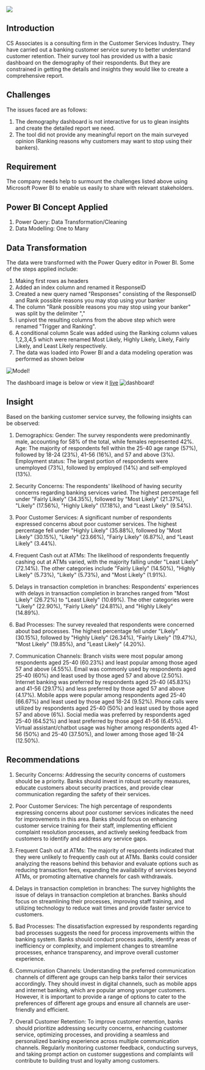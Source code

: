 ![](https://github.com/Adeyemi0/Customer-Survey/blob/main/pictures/feedback.jpg)

## Introduction
CS Associates is a consulting firm in the Customer Services Industry.
They have carried out a banking customer service survey to better understand customer retention.
Their survey tool has provided us with a basic dashboard on the demography of their respondents. But they are constrained in getting the details and insights they would like to create a comprehensive report.

## Challenges
The issues faced are as follows:
1.	The demography dashboard is not interactive for us to glean insights and create the detailed report we need.
2.	The tool did not provide any meaningful report on the main surveyed opinion (Ranking reasons why customers may want to stop using their bankers).

## Requirement
The company needs help to surmount the challenges listed above using Microsoft Power BI to enable us easily to share with relevant stakeholders.

## Power BI Concept Applied
1. Power Query: Data Transformation/Cleaning
2. Data Modelling: One to Many

## Data Transformation
The data were transformed with the Power Query editor in Power BI. Some of the steps applied include:
1. Making first rows as headers
2. Added an index column and renamed it ResponseID
3. Created a new query named "Responses" consisting of the ResponseID and Rank possible reasons you may stop using your banker
4. The column "Rank possible reasons you may stop using your banker" was split by the delimiter ","
5. I unpivot the resulting columns from the above step which were renamed "Trigger and Ranking".
6. A conditional column Scale was added using the Ranking column values 1,2,3,4,5 which were renamed Most Likely, Highly Likely, Likely, Fairly Likely, and Least Likely respectively. 
7. The data was loaded into Power BI and a data modeling operation was performed as shown below

![Model!](https://github.com/Adeyemi0/Customer-Survey/blob/main/pictures/cus%20data%20model%20.png)

The dashboard image is below or view it [live](https://shorturl.at/djFJ1)
![dashboard!](https://github.com/Adeyemi0/Customer-Survey/blob/main/pictures/survey.png)

## Insight
Based on the banking customer service survey, the following insights can be observed:

1. Demographics:
   Gender: The survey respondents were predominantly male, accounting for 58% of the total, while females represented 42%.
   Age: The majority of respondents fell within the 25-40 age range (57%), followed by 18-24 (23%), 41-56 (16%), and 57 and above (3%).
   Employment status: The largest portion of respondents were unemployed (73%), followed by employed (14%) and self-employed (13%).

2. Security Concerns:
   The respondents' likelihood of having security concerns regarding banking services varied. The highest percentage fell under "Fairly Likely" (34.35%), followed 
   by "Most Likely" (21.37%), "Likely" (17.56%), "Highly Likely" (17.18%), and "Least Likely" (9.54%).

3. Poor Customer Services:
   A significant number of respondents expressed concerns about poor customer services. The highest percentage fell under "Highly Likely" (35.88%), followed by 
   "Most Likely" (30.15%), "Likely" (23.66%), "Fairly Likely" (6.87%), and "Least Likely" (3.44%).

4. Frequent Cash out at ATMs:
   The likelihood of respondents frequently cashing out at ATMs varied, with the majority falling under "Least Likely" (72.14%). The other categories include 
   "Fairly Likely" (14.50%), "Highly Likely" (5.73%), "Likely" (5.73%), and "Most Likely" (1.91%).

5. Delays in transaction completion in branches:
   Respondents' experiences with delays in transaction completion in branches ranged from "Most Likely" (26.72%) to "Least Likely" (10.69%). The other categories 
   were "Likely" (22.90%), "Fairly Likely" (24.81%), and "Highly Likely" (14.89%).

6. Bad Processes:
   The survey revealed that respondents were concerned about bad processes. The highest percentage fell under "Likely" (30.15%), followed by "Highly Likely" 
   (26.34%), "Fairly Likely" (19.47%), "Most Likely" (19.85%), and "Least Likely" (4.20%).

7. Communication Channels:
   Branch visits were most popular among respondents aged 25-40 (60.23%) and least popular among those aged 57 and above (4.55%).
   Email was commonly used by respondents aged 25-40 (60%) and least used by those aged 57 and above (2.50%).
   Internet banking was preferred by respondents aged 25-40 (45.83%) and 41-56 (29.17%) and less preferred by those aged 57 and above (4.17%).
   Mobile apps were popular among respondents aged 25-40 (66.67%) and least used by those aged 18-24 (9.52%).
   Phone calls were utilized by respondents aged 25-40 (50%) and least used by those aged 57 and above (6%).
   Social media was preferred by respondents aged 25-40 (64.52%) and least preferred by those aged 41-56 (6.45%).
   Virtual assistant/chatbot usage was higher among respondents aged 41-56 (50%) and 25-40 (37.50%), and lower among those aged 18-24 (12.50%).

## Recommendations

1. Security Concerns: Addressing the security concerns of customers should be a priority. Banks should invest in robust security measures, educate customers about security practices, and provide clear communication regarding the safety of their services.

2. Poor Customer Services: The high percentage of respondents expressing concerns about poor customer services indicates the need for improvements in this area. Banks should focus on enhancing customer service training for their staff, implementing efficient complaint resolution processes, and actively seeking feedback from customers to identify and address any service gaps.

3. Frequent Cash out at ATMs: The majority of respondents indicated that they were unlikely to frequently cash out at ATMs. Banks could consider analyzing the reasons behind this behavior and evaluate options such as reducing transaction fees, expanding the availability of services beyond ATMs, or promoting alternative channels for cash withdrawals.

4. Delays in transaction completion in branches: The survey highlights the issue of delays in transaction completion at branches. Banks should focus on streamlining their processes, improving staff training, and utilizing technology to reduce wait times and provide faster service to customers.

5. Bad Processes: The dissatisfaction expressed by respondents regarding bad processes suggests the need for process improvements within the banking system. Banks should conduct process audits, identify areas of inefficiency or complexity, and implement changes to streamline processes, enhance transparency, and improve overall customer experience.

6. Communication Channels: Understanding the preferred communication channels of different age groups can help banks tailor their services accordingly. They should invest in digital channels, such as mobile apps and internet banking, which are popular among younger customers. However, it is important to provide a range of options to cater to the preferences of different age groups and ensure all channels are user-friendly and efficient.

7. Overall Customer Retention: To improve customer retention, banks should prioritize addressing security concerns, enhancing customer service, optimizing processes, and providing a seamless and personalized banking experience across multiple communication channels. Regularly monitoring customer feedback, conducting surveys, and taking prompt action on customer suggestions and complaints will contribute to building trust and loyalty among customers.

